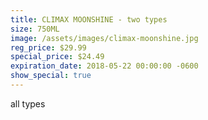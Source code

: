```yaml
---
title: CLIMAX MOONSHINE - two types
size: 750ML
image: /assets/images/climax-moonshine.jpg
reg_price: $29.99
special_price: $24.49
expiration_date: 2018-05-22 00:00:00 -0600
show_special: true
---
```


all types